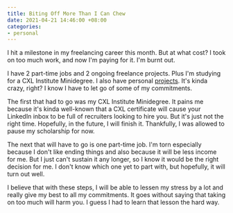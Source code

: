 ```yaml
---
title: Biting Off More Than I Can Chew
date: 2021-04-21 14:46:00 +08:00
categories:
- personal
---
```


I hit a milestone in my freelancing career this month. But at what cost? I took on too much work, and now I'm paying for it. I'm burnt out.

I have 2 part-time jobs and 2 ongoing freelance projects. Plus I'm studying for a CXL Institute Minidegree. I also have personal [projects](/projects). It's kinda crazy, right? I know I have to let go of some of my commitments.

The first that had to go was my CXL Institute Minidegree. It pains me because it's kinda well-known that a CXL certificate will cause your LinkedIn inbox to be full of recruiters looking to hire you. But it's just not the right time. Hopefully, in the future, I will finish it. Thankfully, I was allowed to pause my scholarship for now.

The next that will have to go is one part-time job. I'm torn especially because I don't like ending things and also because it will be less income for me. But I just can't sustain it any longer, so I know it would be the right decision for me. I don't know which one yet to part with, but hopefully, it will turn out well.

I believe that with these steps, I will be able to lessen my stress by a lot and really give my best to all my commitments. It goes without saying that taking on too much will harm you. I guess I had to learn that lesson the hard way.
